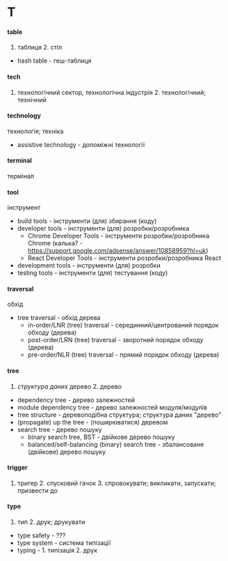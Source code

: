 # T

#### table
1. таблиця 2. стіл
  - hash table - геш-таблиця

#### tech
1. технологічний сектор, технологічна індустрія 2. технологічний; технічний

#### technology
технологія; техніка
  - assistive technology - допоміжні технології

#### terminal
термінал

#### tool
інструмент
  - build tools - інструменти (для) збирання (коду)
  - developer tools - інструменти (для) розробки/розробника
    - Chrome Developer Tools - інструменти розробки/розробника Chrome (калька? - https://support.google.com/adsense/answer/10858959?hl=uk)
    - React Developer Tools - інструменти розробки/розробника React
  - development tools - інструменти (для) розробки
  - testing tools - інструменти (для) тестування (коду)

#### traversal
обхід
  - tree traversal - обхід дерева
    - in-order/LNR (tree) traversal - серединний/центрований порядок обходу (дерева)
    - post-order/LRN (tree) traversal - зворотний порядок обходу (дерева)
    - pre-order/NLR (tree) traversal - прямий порядок обходу (дерева)

#### tree
1. _структура даних_ дерево 2. дерево
  - dependency tree - дерево залежностей
  - module dependency tree - дерево залежностей модуля/модулів
  - tree structure - деревоподібна структура; структура даних "дерево"
  - (propagate) up the tree - (поширюватися) деревом
  - search tree - дерево пошуку
    - binary search tree, ВST - двійкове дерево пошуку
    - balanced/self-balancing (binary) search tree - збалансоване (двійкове) дерево пошуку

#### trigger
1. тригер 2. спусковий гачок 3. спровокувати; викликати, запускати; призвести до

#### type
1. тип 2. друк; друкувати
  - type safety - ???
  - type system - система типізації
  - typing - 1. типізація 2. друк
